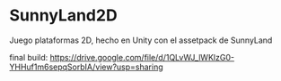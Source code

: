 # SunnyLand2D

Juego plataformas 2D, hecho en Unity con el assetpack de SunnyLand

final build: https://drive.google.com/file/d/1QLvWJ_lWKlzG0-YHHuf1m6sepqSorbIA/view?usp=sharing
